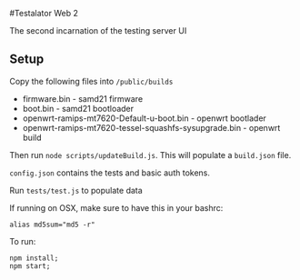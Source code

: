 #Testalator Web 2

The second incarnation of the testing server UI

## Setup

Copy the following files into `/public/builds`

* firmware.bin - samd21 firmware
* boot.bin - samd21 bootloader
* openwrt-ramips-mt7620-Default-u-boot.bin - openwrt bootlader
* openwrt-ramips-mt7620-tessel-squashfs-sysupgrade.bin - openwrt build

Then run `node scripts/updateBuild.js`. This will populate a `build.json` file.

`config.json` contains the tests and basic auth tokens.

Run `tests/test.js` to populate data

If running on OSX, make sure to have this in your bashrc:
```
alias md5sum="md5 -r"
```

To run:
```
npm install;
npm start;
```
